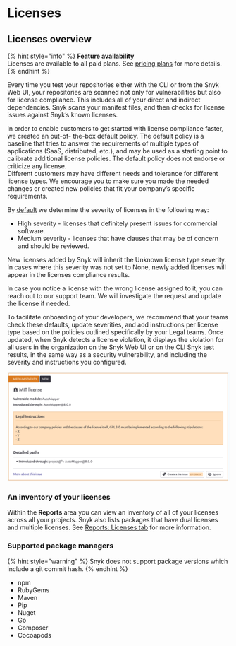 # Licenses

## Licenses overview

{% hint style="info" %}
**Feature availability**\
Licenses are available to all paid plans. See [pricing plans](https://snyk.io/plans/) for more details.
{% endhint %}

Every time you test your repositories either with the CLI or from the Snyk Web UI, your repositories are scanned not only for vulnerabilities but also for license compliance. This includes all of your direct and indirect dependencies. Snyk scans your manifest files, and then checks for license issues against Snyk’s known licenses.

In order to enable customers to get started with license compliance faster, we created an out-of- the-box default policy. The default policy is a baseline that tries to answer the requirements of multiple types of applications (SaaS, distributed, etc.), and may be used as a starting point to calibrate additional license policies. The default policy does not endorse or criticize any license.\
Different customers may have different needs and tolerance for different license types. We encourage you to make sure you made the needed changes or created new policies that fit your company’s specific requirements.

By [default](https://docs.snyk.io/fixing-and-prioritizing-issues/policies/shared-policies-overview) we determine the severity of licenses in the following way:

* High severity - licenses that definitely present issues for commercial software.
* Medium severity - licenses that have clauses that may be of concern and should be reviewed.

New licenses added by Snyk will inherit the Unknown license type severity. In cases where this severity was not set to None, newly added licenses will appear in the licenses compliance results.

In case you notice a license with the wrong license assigned to it, you can reach out to our support team. We will investigate the request and update the license if needed.

To facilitate onboarding of your developers, we recommend that your teams check these defaults, update severities, and add instructions per license type based on the policies outlined specifically by your Legal teams. Once updated, when Snyk detects a license violation, it displays the violation for all users in the organization on the Snyk Web UI or on the CLI Snyk test results, in the same way as a security vulnerability, and including the severity and instructions you configured.

![](<../../../.gitbook/assets/image (2) (1) (1).png>)

### **An inventory of your licenses**

Within the **Reports** area you can view an inventory of all of your licenses across all your projects. Snyk also lists packages that have dual licenses and multiple licenses. See [Reports: Licenses tab](reports-licenses-tab.md) for more information.

### **Supported package managers**

{% hint style="warning" %}
Snyk does not support package versions which include a git commit hash.
{% endhint %}

* npm
* RubyGems
* Maven
* Pip
* Nuget
* Go
* Composer
* Cocoapods
